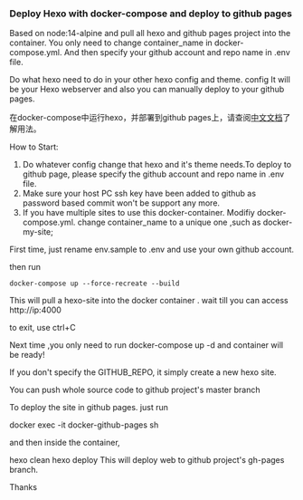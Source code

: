 ### Deploy Hexo with docker-compose and deploy to github pages
Based on node:14-alpine and pull all hexo and github pages project into the container.
You only need to change container_name in docker-compose.yml. And then specify your github account and repo name in .env file.

Do what hexo need to do in your other hexo config and theme. config It will be your Hexo webserver and also you can manually deploy to your github pages.

在docker-compose中运行hexo，并部署到github pages上，请查阅[中文文档](README.zh-CN.md)了解用法。


How to Start:

1. Do whatever config change that hexo and it's theme needs.To deploy to github page, please specify the github account and repo name in .env file.
2. Make sure your host PC ssh key have been added to github as password based commit won't be support any more.
3. If you have multiple sites to use this docker-container. Modifiy docker-compose.yml. change container_name to a unique one ,such as docker-my-site;


First time, just rename env.sample to .env and use your own github account.

then run

`docker-compose up --force-recreate --build`

This will pull a hexo-site into the docker container . wait till you can access http://ip:4000

to exit, use ctrl+C

Next time ,you only need to run docker-compose up -d and container will be ready!

If you don't specify the GITHUB_REPO, it simply create a new hexo site.

You can push whole source code to github project's master branch

To deploy the site in github pages. just run

docker exec -it docker-github-pages sh

and then inside the container,

hexo clean
hexo deploy
This will deploy web to github project's gh-pages branch.

Thanks
